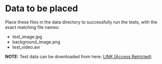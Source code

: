 # Data to be placed

Place these files in the data directory to successfully run the tests, with the exact matching file names:

- test_image.jpg
- background_image.png
- test_video.avi


**NOTE:** Test data can be downloaded from here: [LINK (Access Retricted)](https://drive.google.com/drive/folders/1scgAgyzG3iIKUBEd1XKLPuQKiUxQexNy?usp=sharing)


